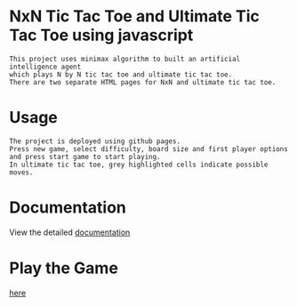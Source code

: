 # NxN Tic Tac Toe and Ultimate Tic Tac Toe using javascript
    This project uses minimax algorithm to built an artificial intelligence agent
    which plays N by N tic tac toe and ultimate tic tac toe.
    There are two separate HTML pages for NxN and ultimate tic tac toe.
# Usage
    The project is deployed using github pages.
    Press new game, select difficulty, board size and first player options
    and press start game to start playing.
    In ultimate tic tac toe, grey highlighted cells indicate possible moves.
# Documentation
 View the detailed [documentation](https://drive.google.com/drive/folders/1xtOBAmpFcy83XqYsKeygjr-FVOqYYMRd?usp=sharing)
    
# Play the Game
[here](https://vanshikar.github.io/tictactoe/)
